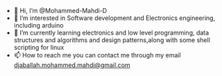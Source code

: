 - 👋 Hi, I’m @Mohammed-Mahdi-D
- 👀 I’m interested in Software development and Electronics engineering, including arduino
- 🌱 I’m currently learning electronics and low level programming, data structures and algorithms and design patterns,along with some shell scripting for linux
- 📫 How to reach me you can contact me through my email djaballah.mohammed.mahdi@gmail.com
